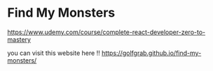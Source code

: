 # Find My Monsters

<https://www.udemy.com/course/complete-react-developer-zero-to-mastery>


you can visit this website here !! 
<https://golfgrab.github.io/find-my-monsters/>
